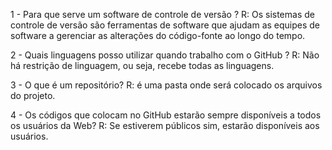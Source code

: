 1 - Para que serve um software de controle de versão ?
R: Os sistemas de controle de versão são ferramentas de software que ajudam as equipes de software a gerenciar as alterações do código-fonte ao longo do tempo.

2 - Quais linguagens posso utilizar quando trabalho com o GitHub ?
R: Não há restrição de linguagem, ou seja, recebe todas as linguagens.

3 - O que é um repositório?
R: é uma pasta onde será colocado os arquivos do projeto.

4 - Os códigos que colocam no GitHub estarão sempre disponíveis a todos os usuários da Web?
R: Se estiverem públicos sim, estarão disponíveis aos usuários.



